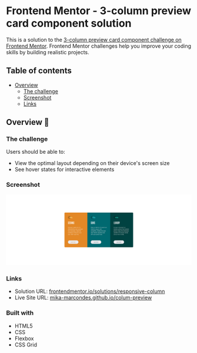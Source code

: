 # Frontend Mentor - 3-column preview card component solution

This is a solution to the [3-column preview card component challenge on Frontend Mentor](https://www.frontendmentor.io/challenges/3column-preview-card-component-pH92eAR2-). Frontend Mentor challenges help you improve your coding skills by building realistic projects.

## Table of contents

- [Overview](#overview)
    - [The challenge](#the-challenge)
    - [Screenshot](#screenshot)
    - [Links](#links)
    
## Overview 👀

### The challenge

Users should be able to:

- View the optimal layout depending on their device's screen size
- See hover states for interactive elements

### Screenshot

![](./design/final-design-desktop_okay.jpg)

### Links

- Solution URL: [frontendmentor.io/solutions/responsive-column](https://www.frontendmentor.io/solutions/responsive-column-using-flexbox-and-css-grids-Skj8qC_E9)
- Live Site URL: [mika-marcondes.github.io/colum-preview](https://mika-marcondes.github.io/colum-preview/)


### Built with

- HTML5
- CSS
- Flexbox
- CSS Grid